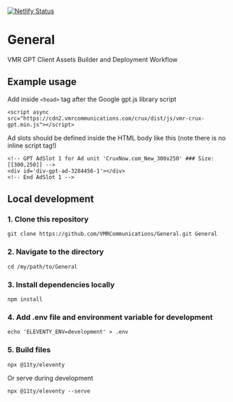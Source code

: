 [![Netlify Status](https://api.netlify.com/api/v1/badges/f16f5242-f2d7-4f88-8f26-09659a44b050/deploy-status)](https://app.netlify.com/sites/vmrcan/deploys)

# General

VMR GPT Client Assets Builder and Deployment Workflow

## Example usage

Add inside `<head>` tag after the Google gpt.js library script
```
<script async src="https://cdn2.vmrcommunications.com/crux/dist/js/vmr-crux-gpt.min.js"></script>
```

Ad slots should be defined inside the HTML body like this (note there is no inline script tag!)
```
<!-- GPT AdSlot 1 for Ad unit 'CruxNow.com_New_300x250' ### Size: [[300,250]] -->
<div id='div-gpt-ad-3284456-1'></div>
<!-- End AdSlot 1 -->
```

## Local development

### 1. Clone this repository

```
git clone https://github.com/VMRCommunications/General.git General
```

### 2. Navigate to the directory

```
cd /my/path/to/General
```

### 3. Install dependencies locally

```
npm install
```

### 4. Add .env file and environment variable for development
```
echo 'ELEVENTY_ENV=development' > .env
```

### 5. Build files

```
npx @11ty/eleventy
```

Or serve during development

```
npx @11ty/eleventy --serve
```

